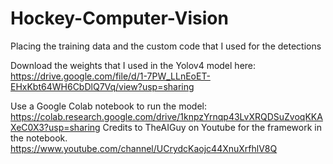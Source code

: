 # Hockey-Computer-Vision
Placing the training data and the custom code that I used for the detections

Download the weights that I used in the Yolov4 model here: https://drive.google.com/file/d/1-7PW_LLnEoET-EHxKbt64WH6CbDlQ7Vq/view?usp=sharing

Use a Google Colab notebook to run the model: https://colab.research.google.com/drive/1knpzYrnqp43LvXRQDSuZvoqKKAXeC0X3?usp=sharing
Credits to TheAIGuy on Youtube for the framework in the notebook.
https://www.youtube.com/channel/UCrydcKaojc44XnuXrfhlV8Q
